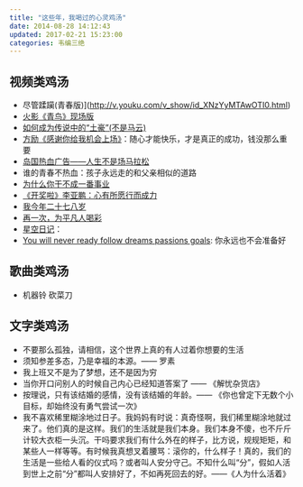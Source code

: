 ```yaml
---
title: "这些年，我喝过的心灵鸡汤"
date: 2014-08-28 14:12:43
updated: 2017-02-21 15:23:00
categories: 韦编三绝
---
```

## 视频类鸡汤

- 尽管蹂躏(青春版)](http://v.youku.com/v_show/id_XNzYyMTAwOTI0.html)
- [火影《青鸟》现场版](http://v.youku.com/v_show/id_XNzU0MDMxOTUy.html "Link: http://v.youku.com/v_show/id_XNzU0MDMxOTUy.html" )
- [如何成为传说中的“土豪”(不是马云)](http://v.youku.com/v_show/id_XNzg2Nzk5Njcy.html "Link: http://v.youku.com/v_show/id_XNzg2Nzk5Njcy.html" )
- [方励《感谢你给我机会上场》](http://v.youku.com/v_show/id_XNzg2MDQyNzYw.html?qq-pf-to=pcqq.group)：随心才能快乐，才是真正的成功，钱没那么重要
- [岛国热血广告——人生不是场马拉松](http://v.youku.com/v_show/id_XNjc1NDAzMjQ4.html "Link: http://v.youku.com/v_show/id_XNjc1NDAzMjQ4.html" )
- 谁的青春不热血：孩子永远走的和父亲相似的道路
- [为什么你干不成一番事业](http://v.youku.com/v_show/id_XNzQ0NjI4MTgw.html "Link: http://v.youku.com/v_show/id_XNzQ0NjI4MTgw.html" )
- [《开奖啦》李亚鹏：心有所愿行而成力](http://www.iqiyi.com/v_19rrh8g098.html "Link: http://www.iqiyi.com/v_19rrh8g098.html" )
- [我今年二十七八岁](http://www.miaopai.com/show/QOOHNbAkLLhNm8tgTujs5g__.htm "Link: http://www.miaopai.com/show/QOOHNbAkLLhNm8tgTujs5g__.htm" )
- [再一次，为平凡人喝彩](http://www.miaopai.com/show/g1YsnG3zN58ce0dAfL8IPQ__.htm "Link: http://www.miaopai.com/show/g1YsnG3zN58ce0dAfL8IPQ__.htm" )
- [星空日记](http://www.miaopai.com/show/QVe50grNG0tRcYdS-VMyHQ__.htm "Link: http://www.miaopai.com/show/QVe50grNG0tRcYdS-VMyHQ__.htm" )：
- [You will never ready follow dreams passions goals](https://motivationgrid.com/will-never-ready-follow-dreams-passions-goals/): 你永远也不会准备好

## 歌曲类鸡汤

- 机器铃 砍菜刀

## 文字类鸡汤

- 不要那么孤独，请相信，这个世界上真的有人过着你想要的生活
- 须知参差多态，乃是幸福的本源。—— 罗素
- 我上班又不是为了梦想，还不是因为穷 
- 当你开口问别人的时候自己内心已经知道答案了 —— 《解忧杂货店》
- 按理说，只有该结婚的感情，没有该结婚的年龄。—— 《你也曾定下无数个小目标，却始终没有勇气尝试一次》
- 我不喜欢稀里糊涂地过日子。我妈妈有时说：真奇怪啊，我们稀里糊涂地就过来了。他们真的是这样。我们的生活就是我们本身。我们本身不傻，也不斤斤计较大衣柜一头沉。干吗要求我们有什么外在的样子，比方说，规规矩矩，和某些人一样等等。有时候我真想叉着腰骂：滚你的，什么样子！真的，我们的生活是一些给人看的仪式吗？或者叫人安分守己。不知什么叫“分”，假如人活到世上之前“分”都叫人安排好了，不如再死回去的好。——《人为什么活着》